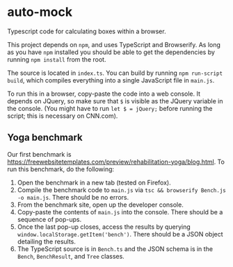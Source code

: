 # auto-mock

Typescript code for calculating boxes within a browser.

This project depends on `npm`, and uses TypeScript and Browserify. As long as you have `npm` installed you should be able to get the dependencies by running `npm install` from the root.

The source is located in `index.ts`. You can build by running `npm run-script build`, which compiles everything into a single JavaScript file in `main.js`. 

To run this in a browser, copy-paste the code into a web console. It depends on JQuery, so make sure that `$` is visible as the JQuery variable in the console. (You might have to run `let $ = jQuery;` before running the script; this is necessary on CNN.com).

## Yoga benchmark

Our first benchmark is <https://freewebsitetemplates.com/preview/rehabilitation-yoga/blog.html>. To run this benchmark, do the following:

  1. Open the benchmark in a new tab (tested on Firefox).
  2. Compile the benchmark code to `main.js` via `tsc && browserify Bench.js -o main.js`. There should be no errors.
  3. From the benchmark site, open up the developer console.
  4. Copy-paste the contents of `main.js` into the console. There should be a sequence of pop-ups.
  5. Once the last pop-up closes, access the results by querying `window.localStorage.getItem('bench')`. There should be a JSON object detailing the results.
  6. The TypeScript source is in `Bench.ts` and the JSON schema is in the `Bench`, `BenchResult`, and `Tree` classes.
